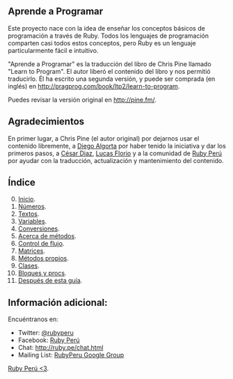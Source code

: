 ## Aprende a Programar

Este proyecto nace con la idea de enseñar los conceptos básicos de programación
a través de Ruby. Todos los lenguajes de programación comparten casi todos estos
conceptos, pero Ruby es un lenguaje particularmente fácil e intuitivo.

"Aprende a Programar" es la traducción del libro de Chris Pine llamado
"Learn to Program". El autor liberó el contenido del libro y nos permitió
traducirlo. Él ha escrito una segunda versión, y puede ser comprada (en inglés) en
<http://pragprog.com/book/ltp2/learn-to-program>.

Puedes revisar la versión original en <http://pine.fm/>.

## Agradecimientos

En primer lugar, a Chris Pine (el autor original) por dejarnos usar el contenido
libremente, a [Diego Algorta](http://oboxodo.com) por haber tenido la iniciativa y
dar los primeros pasos, a [César Diaz](https://github.com/cesarediaz),
[Lucas Florio](https://github.com/lucasefe) y a la comunidad de
[Ruby Perú](http://ruby.pe) por ayudar con la traducción, actualización y
mantenimiento del contenido.

## Índice

0. [Inicio](https://github.com/rubyperu/aprende.a.programar/blob/master/capitulos/00-inicio.md).
1. [Números](https://github.com/rubyperu/aprende.a.programar/blob/master/capitulos/01-numeros.md).
2. [Textos](https://github.com/rubyperu/aprende.a.programar/blob/master/capitulos/02-textos.md).
3. [Variables](https://github.com/rubyperu/aprende.a.programar/blob/master/capitulos/03-variables.md).
4. [Conversiones](https://github.com/rubyperu/aprende.a.programar/blob/master/capitulos/04-conversiones.md).
5. [Acerca de métodos](https://github.com/rubyperu/aprende.a.programar/blob/master/capitulos/05-acerca-de-metodos.md).
6. [Control de flujo](https://github.com/rubyperu/aprende.a.programar/blob/master/capitulos/06-control-de-flujo.md).
7. [Matrices](https://github.com/rubyperu/aprende.a.programar/blob/master/capitulos/07-matrices.md).
8. [Métodos propios](https://github.com/rubyperu/aprende.a.programar/blob/master/capitulos/08-metodos-propios.md).
9. [Clases](https://github.com/rubyperu/aprende.a.programar/blob/master/capitulos/09-clases.md).
10. [Bloques y procs](https://github.com/rubyperu/aprende.a.programar/blob/master/capitulos/10-bloques-y-procs.md).
11. [Después de esta guía](https://github.com/rubyperu/aprende.a.programar/blob/master/capitulos/11-despues-de-esta-guia.md).

## Información adicional:

Encuéntranos en:

* Twitter: [@rubyperu](https://twitter.com/rubyperu)
* Facebook: [Ruby Perú](https://www.facebook.com/pages/Ruby-Perú/191872640917345)
* Chat: <http://ruby.pe/chat.html>
* Mailing List: [RubyPeru Google Group](https://groups.google.com/forum/?fromgroups#!forum/rubyperu)

[Ruby Perú <3](http://ruby.pe/).
